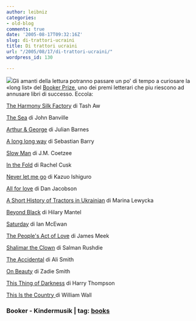 ```yaml
---
author: leibniz
categories:
- old-blog
comments: true
date: '2005-08-17T09:32:16Z'
slug: di-trattori-ucraini
title: Di trattori ucraini
url: "/2005/08/17/di-trattori-ucraini/"
wordpress_id: 130

---
```

![](http://www.kindermusik.com/kids/images/tractor.gif)Gli amanti della lettura potranno passare un po' di tempo a curiosare la  «long list» del [Booker Prize](http://www.themanbookerprize.com/2005prize/longlist.php), uno dei premi letterari che piu riescono ad annusare libri di successo. Eccola:  

  

[The Harmony Silk Factory](http://www.amazon.com/exec/obidos/ASIN/157322300X/ref=nosim/edazzlenet-20/102-2773527-0343304?dev-t=08FC0AFA9SSP0BEHY8G2) di Tash Aw  

[The Sea](http://www.amazon.com/exec/obidos/ASIN/0330483285/qid=1124043182/sr=2-1/ref=pd_bbs_b_2_1/102-2773527-0343304) di John Banville  

[Arthur & George](http://www.amazon.com/exec/obidos/ASIN/030726310X/qid=1124043278/sr=2-1/ref=pd_bbs_b_2_1/102-2773527-0343304) di Julian Barnes  

[A long long way](http://www.amazon.com/exec/obidos/ASIN/0670033804/qid=1124043410/sr=2-1/ref=pd_bbs_b_2_1/102-2773527-0343304) di Sebastian Barry  

[Slow Man](http://www.amazon.com/exec/obidos/ASIN/0670034592/qid=1124043494/sr=2-1/ref=pd_bbs_b_2_1/102-2773527-0343304) di J.M. Coetzee  

[In the Fold](http://www.amazon.com/exec/obidos/ASIN/0316058270/qid=1124043570/sr=2-1/ref=pd_bbs_b_2_1/102-2773527-0343304) di Rachel Cusk  

[Never let me go](http://www.amazon.com/exec/obidos/ASIN/1400043395/qid=1124043627/sr=2-1/ref=pd_bbs_b_2_1/102-2773527-0343304) di Kazuo Ishiguro  

[All for love](http://www.amazon.com/exec/obidos/tg/detail/-/0241142733/qid=1124043769/sr=1-1/ref=sr_1_1/102-2773527-0343304?v=glance&s=books) di Dan Jacobson  

[A Short History of Tractors in Ukrainian](http://www.amazon.com/exec/obidos/ASIN/1594200440/qid=1124043810/sr=2-1/ref=pd_bbs_b_2_1/102-2773527-0343304) di Marina Lewycka  

[Beyond Black](http://www.amazon.com/exec/obidos/ASIN/0805073566/qid=1124043949/sr=2-1/ref=pd_bbs_b_2_1/102-2773527-0343304) di Hilary Mantel  

[Saturday](http://www.amazon.com/exec/obidos/ASIN/0385511809/qid=1124044314/sr=2-1/ref=pd_bbs_b_2_1/102-2773527-0343304) di Ian McEwan  

[The People's Act of Love](http://www.amazon.com/exec/obidos/ASIN/1841957305/qid=1124044383/sr=2-1/ref=pd_bbs_b_2_1/102-2773527-0343304) di James Meek  

[Shalimar the Clown](http://www.amazon.com/exec/obidos/ASIN/0679463356/qid=1124044437/sr=2-1/ref=pd_bbs_b_2_1/102-2773527-0343304) di Salman Rushdie  

[The Accidental](http://www.amazon.com/exec/obidos/ASIN/0375422250/qid=1124044484/sr=2-3/ref=pd_bbs_b_2_3/102-2773527-0343304) di Ali Smith  

[On Beauty](http://www.amazon.com/exec/obidos/ASIN/1594200637/qid=1124044521/sr=2-1/ref=pd_bbs_b_2_1/102-2773527-0343304) di Zadie Smith  

[This Thing of Darkness](http://www.amazon.com/exec/obidos/ASIN/075530280X/qid=1124044551/sr=2-1/ref=pd_bbs_b_2_1/102-2773527-0343304) di Harry Thompson  

[This Is the Country ](http://www.amazon.com/exec/obidos/ASIN/0340822155/qid=1124044559/sr=2-1/ref=pd_bbs_b_2_1/102-2773527-0343304) di William Wall  



### Booker - Kindermusik | tag: [books](http://www.technorati.com/tags/books)
